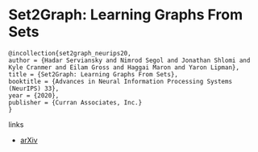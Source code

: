 # Set2Graph: Learning Graphs From Sets

```
@incollection{set2graph_neurips20,
author = {Hadar Serviansky and Nimrod Segol and Jonathan Shlomi and Kyle Cranmer and Eilam Gross and Haggai Maron and Yaron Lipman},
title = {Set2Graph: Learning Graphs From Sets},
booktitle = {Advances in Neural Information Processing Systems (NeurIPS) 33},
year = {2020},
publisher = {Curran Associates, Inc.}
}
```

links
- [arXiv](https://arxiv.org/abs/2002.08772)
